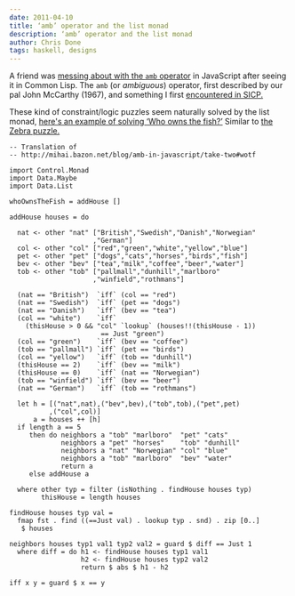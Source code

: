 ```yaml
---
date: 2011-04-10
title: ‘amb’ operator and the list monad
description: ‘amb’ operator and the list monad
author: Chris Done
tags: haskell, designs
---
```


A friend was
[messing about with the `amb` operator](http://mihai.bazon.net/blog/amb-in-javascript/take-two)
in JavaScript after seeing it in Common Lisp.  The `amb` (or
*ambiguous*) operator, first described by our pal John McCarthy
(1967), and something I first
[encountered in SICP.](http://mitpress.mit.edu/sicp/full-text/book/book-Z-H-28.html#%_sec_4.3)

These kind of constraint/logic puzzles seem naturally solved by the
list monad,
[here's an example of solving ‘Who owns the fish?’](http://hpaste.org/45504/who_owns_the_fish)
Similar to
[the Zebra puzzle.](http://en.wikipedia.org/wiki/Zebra_Puzzle)


    -- Translation of
    -- http://mihai.bazon.net/blog/amb-in-javascript/take-two#wotf

    import Control.Monad
    import Data.Maybe
    import Data.List

    whoOwnsTheFish = addHouse []

    addHouse houses = do

      nat <- other "nat" ["British","Swedish","Danish","Norwegian"
                         ,"German"]
      col <- other "col" ["red","green","white","yellow","blue"]
      pet <- other "pet" ["dogs","cats","horses","birds","fish"]
      bev <- other "bev" ["tea","milk","coffee","beer","water"]
      tob <- other "tob" ["pallmall","dunhill","marlboro"
                         ,"winfield","rothmans"]

      (nat == "British")  `iff` (col == "red")
      (nat == "Swedish")  `iff` (pet == "dogs")
      (nat == "Danish")   `iff` (bev == "tea")
      (col == "white")    `iff`
        (thisHouse > 0 && "col" `lookup` (houses!!(thisHouse - 1))
                           == Just "green")
      (col == "green")    `iff` (bev == "coffee")
      (tob == "pallmall") `iff` (pet == "birds")
      (col == "yellow")   `iff` (tob == "dunhill")
      (thisHouse == 2)    `iff` (bev == "milk")
      (thisHouse == 0)    `iff` (nat == "Norwegian")
      (tob == "winfield") `iff` (bev == "beer")
      (nat == "German")   `iff` (tob == "rothmans")

      let h = [("nat",nat),("bev",bev),("tob",tob),("pet",pet)
              ,("col",col)]
          a = houses ++ [h]
      if length a == 5
         then do neighbors a "tob" "marlboro"  "pet" "cats"
                 neighbors a "pet" "horses"    "tob" "dunhill"
                 neighbors a "nat" "Norwegian" "col" "blue"
                 neighbors a "tob" "marlboro"  "bev" "water"
                 return a
         else addHouse a

      where other typ = filter (isNothing . findHouse houses typ)
            thisHouse = length houses

    findHouse houses typ val =
      fmap fst . find ((==Just val) . lookup typ . snd) . zip [0..]
       $ houses

    neighbors houses typ1 val1 typ2 val2 = guard $ diff == Just 1
      where diff = do h1 <- findHouse houses typ1 val1
                      h2 <- findHouse houses typ2 val2
                      return $ abs $ h1 - h2

    iff x y = guard $ x == y

